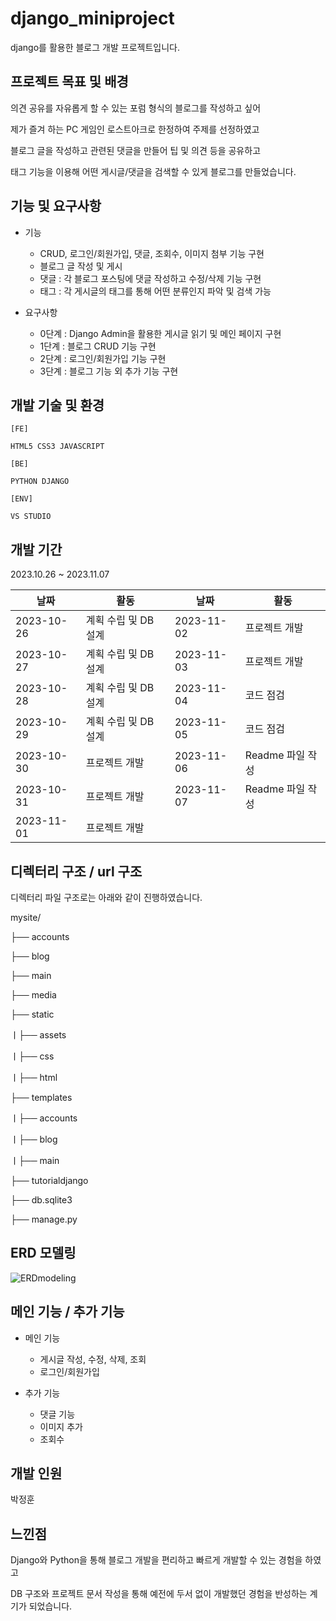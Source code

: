# django_miniproject
django를 활용한 블로그 개발 프로젝트입니다.

## 프로젝트 목표 및 배경
  의견 공유를 자유롭게 할 수 있는 포럼 형식의 블로그를 작성하고 싶어
  
  제가 즐겨 하는 PC 게임인 로스트아크로 한정하여 주제를 선정하였고
  
  블로그 글을 작성하고 관련된 댓글을 만들어 팁 및 의견 등을 공유하고
  
  태그 기능을 이용해 어떤 게시글/댓글을 검색할 수 있게 블로그를 만들었습니다. 

## 기능 및 요구사항
  * 기능
    * CRUD, 로그인/회원가입, 댓글, 조회수, 이미지 첨부 기능 구현
    * 블로그 글 작성 및 게시
    * 댓글 : 각 블로그 포스팅에 댓글 작성하고 수정/삭제 기능 구현
    * 태그 : 각 게시글의 태그를 통해 어떤 분류인지 파악 및 검색 가능

  * 요구사항
    * 0단계 : Django Admin을 활용한 게시글 읽기 및 메인 페이지 구현
    * 1단계 : 블로그 CRUD 기능 구현
    * 2단계 : 로그인/회원가입 기능 구현
    * 3단계 : 블로그 기능 외 추가 기능 구현
    
## 개발 기술 및 환경
   
    [FE]
   
    HTML5 CSS3 JAVASCRIPT
   
    [BE]
   
    PYTHON DJANGO
   
    [ENV]
   
    VS STUDIO

## 개발 기간
  2023.10.26 ~ 2023.11.07
   
  | 날짜       | 활동                     | 날짜       | 활동                |
|------------|--------------------------|------------|---------------------|
| 2023-10-26 | 계획 수립 및 DB 설계  | 2023-11-02 | 프로젝트 개발            |
| 2023-10-27 | 계획 수립 및 DB 설계  | 2023-11-03 | 프로젝트 개발            |
| 2023-10-28 | 계획 수립 및 DB 설계  | 2023-11-04 | 코드 점검         |
| 2023-10-29 | 계획 수립 및 DB 설계  | 2023-11-05 | 코드 점검         |
| 2023-10-30 | 프로젝트 개발            | 2023-11-06 | Readme 파일 작성  |
| 2023-10-31 | 프로젝트 개발            | 2023-11-07 | Readme 파일 작성  |
| 2023-11-01 | 프로젝트 개발            |



## 디렉터리 구조 / url 구조
  디렉터리 파일 구조로는 아래와 같이 진행하였습니다.

  mysite/

  ├── accounts
  
  ├── blog
  
  ├── main
  
  ├── media
  
  ├── static
  
  ㅣ├── assets
  
  ㅣ├── css
  
  ㅣ├── html
  
  ├── templates
  
  ㅣ├── accounts
  
  ㅣ├── blog
  
  ㅣ├── main
  
  ├── tutorialdjango
  
  ├── db.sqlite3
  
  ├── manage.py

## ERD 모델링
  
  ![ERDmodeling](https://github.com/mintcookie-park/django_miniproject/assets/79849531/c2a9c3f0-a8d1-4367-ace4-ef818f119d8b)

  

## 메인 기능 / 추가 기능
  
  * 메인 기능

    * 게시글 작성, 수정, 삭제, 조회
    * 로그인/회원가입
     
  * 추가 기능

    * 댓글 기능
    * 이미지 추가
    * 조회수
    
## 개발 인원
  
  박정훈
  
## 느낀점
  Django와 Python을 통해 블로그 개발을 편리하고 빠르게 개발할 수 있는 경험을 하였고

  DB 구조와 프로젝트 문서 작성을 통해 예전에 두서 없이 개발했던 경험을 반성하는 계기가 되었습니다.
